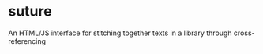 # suture
An HTML/JS interface for stitching together texts in a library through cross-referencing


